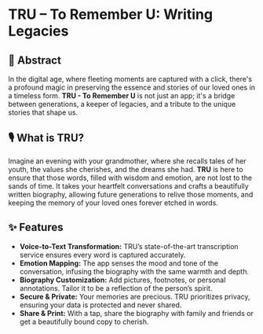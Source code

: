 # TRU – To Remember U: Writing Legacies

## 🌟 Abstract
In the digital age, where fleeting moments are captured with a click, there's a profound magic in preserving the essence and stories of our loved ones in a timeless form. **TRU - To Remember U** is not just an app; it's a bridge between generations, a keeper of legacies, and a tribute to the unique stories that shape us.

## 🎙️ What is TRU?
Imagine an evening with your grandmother, where she recalls tales of her youth, the values she cherishes, and the dreams she had. **TRU** is here to ensure that those words, filled with wisdom and emotion, are not lost to the sands of time. It takes your heartfelt conversations and crafts a beautifully written biography, allowing future generations to relive those moments, and keeping the memory of your loved ones forever etched in words.

## ✨ Features

- **Voice-to-Text Transformation:** TRU’s state-of-the-art transcription service ensures every word is captured accurately.
- **Emotion Mapping:** The app senses the mood and tone of the conversation, infusing the biography with the same warmth and depth.
- **Biography Customization:** Add pictures, footnotes, or personal annotations. Tailor it to be a reflection of the person’s spirit.
- **Secure & Private:** Your memories are precious. TRU prioritizes privacy, ensuring your data is protected and never shared.
- **Share & Print:** With a tap, share the biography with family and friends or get a beautifully bound copy to cherish.
